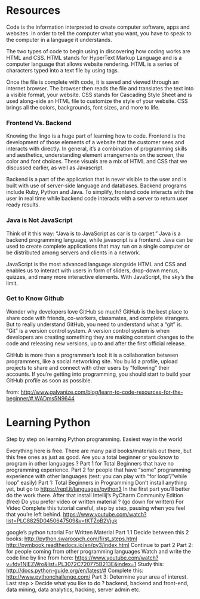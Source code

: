 # Resources

Code is the information interpreted to create computer software, apps and websites. In order to tell the computer what you want, you have to speak to the computer in a language it understands.

The two types of code to begin using in discovering how coding works are HTML and CSS. HTML stands for HyperText Markup Language and is a computer language that allows website rendering. HTML is a series of characters typed into a text file by using tags.

Once the file is complete with code, it is saved and viewed through an internet browser. The browser then reads the file and translates the text into a visible format, your website. CSS stands for Cascading Style Sheet and is used along-side an HTML file to customize the style of your website. CSS brings all the colors, backgrounds, font sizes, and more to life.

### Frontend Vs. Backend
Knowing the lingo is a huge part of learning how to code. Frontend is the development of those elements of a website that the customer sees and interacts with directly. In general, it’s a combination of programming skills and aesthetics, understanding element arrangements on the screen, the color and font choices. These visuals are a mix of HTML and CSS that we discussed earlier, as well as Javascript.

Backend is a part of the application that is never visible to the user and is built with use of server-side language and databases. Backend programs include Ruby, Python and Java. To simplify, frontend code interacts with the user in real time while backend code interacts with a server to return user ready results.

### Java is Not JavaScript
Think of it this way: “Java is to JavaScript as car is to carpet.” Java is a backend programming language, while javascript is a frontend. Java can be used to create complete applications that may run on a single computer or be distributed among servers and clients in a network.

JavaScript is the most advanced language alongside HTML and CSS and enables us to interact with users in form of sliders, drop-down menus, quizzes, and many more interactive elements. With JavaScript, the sky’s the limit.

### Get to Know Github
Wonder why developers love GitHub so much? GitHub is the best place to share code with friends, co-workers, classmates, and complete strangers. But to really understand GitHub, you need to understand what a “git” is. “Git” is a version control system. A version control system is when developers are creating something they are making constant changes to the code and releasing new versions, up to and after the first official release.

GitHub is more than a programmer’s tool: it is a collaboration between programmers, like a social networking site. You build a profile, upload projects to share and connect with other users by “following” their accounts. If you’re getting into programming, you should start to build your GitHub profile as soon as possible.

from: http://www.galvanize.com/blog/learn-to-code-resources-for-the-beginner/#.WADms5N9644

# Learning Python

Step by step on learning Python programming. Easiest way in the world

Everything here is free. There are many paid books/materials out there, but this free ones as just as good.
Are you a total beginner or you know to program in other languages ?
Part 1 for Total Beginners that have no programming experience.
Part 2 for people that have “some” programming experience with other languages (test: you can play with “for loop”/”while loop” easily)
Part 1: Total Beginners in Programming
Don’t install anything yet, but go to
https://repl.it/languages/python3
In the first part you’ll better do the work there.
After that install Intellij’s PyCharm Community Edition (free)
Do you prefer video or written material ? (go down for written)
For Video
Complete this tutorial careful, step by step, pausing when you feel that you’re left behind.
https://www.youtube.com/watch?list=PLC8825D0450647509&v=tKTZoB2Vjuk

google’s python tutorial
For Written Material
Part 1.1 Decide between this 2 books:
http://python.swaroopch.com/first_steps.html
http://pymbook.readthedocs.io/en/py3/index.html
Continue to part 2
Part 2: for people coming from other programming languages
Watch and write the code line by line from here:
https://www.youtube.com/watch?v=fdv1NlEZWro&list=PL3072C720775B213E&index=1
Study this: http://docs.python-guide.org/en/latest/#
Complete this: http://www.pythonchallenge.com/
Part 3: Determine your area of interest.
Last step > Decide what you like to do ? backend, backend and front-end, data mining, data analytics, hacking, server admin etc.


